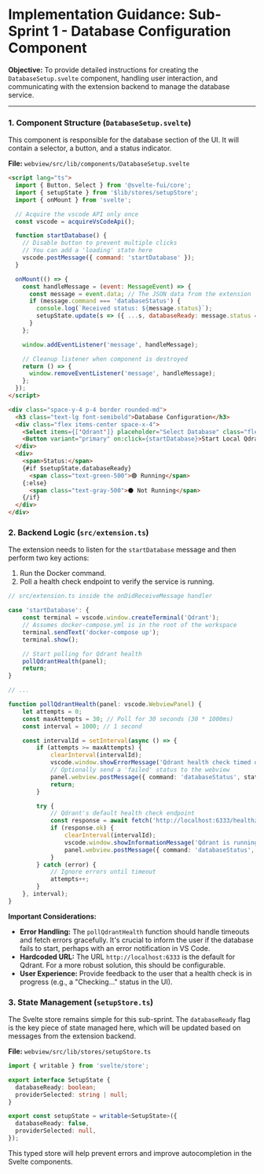 # Implementation Guidance: Sub-Sprint 1 - Database Configuration Component

**Objective:** To provide detailed instructions for creating the `DatabaseSetup.svelte` component, handling user interaction, and communicating with the extension backend to manage the database service.

---

### 1. Component Structure (`DatabaseSetup.svelte`)

This component is responsible for the database section of the UI. It will contain a selector, a button, and a status indicator.

**File:** `webview/src/lib/components/DatabaseSetup.svelte`

```html
<script lang="ts">
  import { Button, Select } from '@svelte-fui/core';
  import { setupState } from '$lib/stores/setupStore';
  import { onMount } from 'svelte';

  // Acquire the vscode API only once
  const vscode = acquireVsCodeApi();

  function startDatabase() {
    // Disable button to prevent multiple clicks
    // You can add a 'loading' state here
    vscode.postMessage({ command: 'startDatabase' });
  }

  onMount(() => {
    const handleMessage = (event: MessageEvent) => {
      const message = event.data; // The JSON data from the extension
      if (message.command === 'databaseStatus') {
        console.log(`Received status: ${message.status}`);
        setupState.update(s => ({ ...s, databaseReady: message.status === 'running' }));
      }
    };

    window.addEventListener('message', handleMessage);

    // Cleanup listener when component is destroyed
    return () => {
      window.removeEventListener('message', handleMessage);
    };
  });
</script>

<div class="space-y-4 p-4 border rounded-md">
  <h3 class="text-lg font-semibold">Database Configuration</h3>
  <div class="flex items-center space-x-4">
    <Select items={['Qdrant']} placeholder="Select Database" class="flex-grow" />
    <Button variant="primary" on:click={startDatabase}>Start Local Qdrant</Button>
  </div>
  <div>
    <span>Status:</span>
    {#if $setupState.databaseReady}
      <span class="text-green-500">🟢 Running</span>
    {:else}
      <span class="text-gray-500">⚫ Not Running</span>
    {/if}
  </div>
</div>
```

### 2. Backend Logic (`src/extension.ts`)

The extension needs to listen for the `startDatabase` message and then perform two key actions:
1.  Run the Docker command.
2.  Poll a health check endpoint to verify the service is running.

```typescript
// src/extension.ts inside the onDidReceiveMessage handler

case 'startDatabase': {
    const terminal = vscode.window.createTerminal('Qdrant');
    // Assumes docker-compose.yml is in the root of the workspace
    terminal.sendText('docker-compose up');
    terminal.show();

    // Start polling for Qdrant health
    pollQdrantHealth(panel);
    return;
}

// ...

function pollQdrantHealth(panel: vscode.WebviewPanel) {
    let attempts = 0;
    const maxAttempts = 30; // Poll for 30 seconds (30 * 1000ms)
    const interval = 1000; // 1 second

    const intervalId = setInterval(async () => {
        if (attempts >= maxAttempts) {
            clearInterval(intervalId);
            vscode.window.showErrorMessage('Qdrant health check timed out.');
            // Optionally send a 'failed' status to the webview
            panel.webview.postMessage({ command: 'databaseStatus', status: 'failed' });
            return;
        }

        try {
            // Qdrant's default health check endpoint
            const response = await fetch('http://localhost:6333/healthz');
            if (response.ok) {
                clearInterval(intervalId);
                vscode.window.showInformationMessage('Qdrant is running!');
                panel.webview.postMessage({ command: 'databaseStatus', status: 'running' });
            }
        } catch (error) {
            // Ignore errors until timeout
            attempts++;
        }
    }, interval);
}
```

**Important Considerations:**
*   **Error Handling:** The `pollQdrantHealth` function should handle timeouts and fetch errors gracefully. It's crucial to inform the user if the database fails to start, perhaps with an error notification in VS Code.
*   **Hardcoded URL:** The URL `http://localhost:6333` is the default for Qdrant. For a more robust solution, this should be configurable.
*   **User Experience:** Provide feedback to the user that a health check is in progress (e.g., a "Checking..." status in the UI).

### 3. State Management (`setupStore.ts`)

The Svelte store remains simple for this sub-sprint. The `databaseReady` flag is the key piece of state managed here, which will be updated based on messages from the extension backend.

**File:** `webview/src/lib/stores/setupStore.ts`
```typescript
import { writable } from 'svelte/store';

export interface SetupState {
  databaseReady: boolean;
  providerSelected: string | null;
}

export const setupState = writable<SetupState>({
  databaseReady: false,
  providerSelected: null,
});
```
This typed store will help prevent errors and improve autocompletion in the Svelte components.

